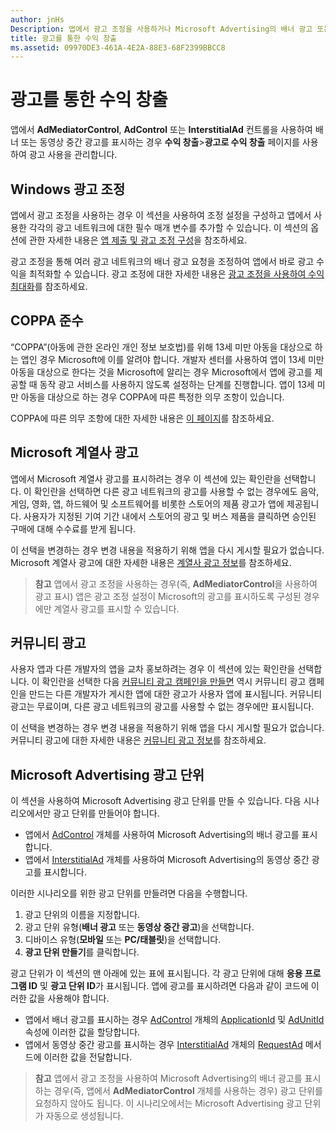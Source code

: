 ```yaml
---
author: jnHs
Description: 앱에서 광고 조정을 사용하거나 Microsoft Advertising의 배너 광고 또는 동영상 중간 광고를 표시하는 경우 수익 창출 &gt; 광고를 통한 수익 창출 페이지를 사용하여 광고 사용을 관리할 수 있습니다.
title: 광고를 통한 수익 창출
ms.assetid: 09970DE3-461A-4E2A-88E3-68F2399BBCC8
---
```


# 광고를 통한 수익 창출


앱에서 **AdMediatorControl**, **AdControl** 또는 **InterstitialAd** 컨트롤을 사용하여 배너 또는 동영상 중간 광고를 표시하는 경우 **수익 창출**&gt;**광고로 수익 창출** 페이지를 사용하여 광고 사용을 관리합니다.

## Windows 광고 조정


앱에서 광고 조정을 사용하는 경우 이 섹션을 사용하여 조정 설정을 구성하고 앱에서 사용한 각각의 광고 네트워크에 대한 필수 매개 변수를 추가할 수 있습니다. 이 섹션의 옵션에 관한 자세한 내용은 [앱 제출 및 광고 조정 구성](https://msdn.microsoft.com/library/windows/apps/mt219689)을 참조하세요.

광고 조정을 통해 여러 광고 네트워크의 배너 광고 요청을 조정하여 앱에서 바로 광고 수익을 최적화할 수 있습니다. 광고 조정에 대한 자세한 내용은 [광고 조정을 사용하여 수익 최대화](https://msdn.microsoft.com/library/windows/apps/mt219691)를 참조하세요.

## COPPA 준수

“COPPA”(아동에 관한 온라인 개인 정보 보호법)를 위해 13세 미만 아동을 대상으로 하는 앱인 경우 Microsoft에 이를 알려야 합니다. 개발자 센터를 사용하여 앱이 13세 미만 아동을 대상으로 한다는 것을 Microsoft에 알리는 경우 Microsoft에서 앱에 광고를 제공할 때 동작 광고 서비스를 사용하지 않도록 설정하는 단계를 진행합니다. 앱이 13세 미만 아동을 대상으로 하는 경우 COPPA에 따른 특정한 의무 조항이 있습니다.

COPPA에 따른 의무 조항에 대한 자세한 내용은 [이 페이지](http://go.microsoft.com/fwlink/p/?linkid=536558)를 참조하세요.

## Microsoft 계열사 광고

앱에서 Microsoft 계열사 광고를 표시하려는 경우 이 섹션에 있는 확인란을 선택합니다. 이 확인란을 선택하면 다른 광고 네트워크의 광고를 사용할 수 없는 경우에도 음악, 게임, 영화, 앱, 하드웨어 및 소프트웨어를 비롯한 스토어의 제품 광고가 앱에 제공됩니다. 사용자가 지정된 기여 기간 내에서 스토어의 광고 및 버스 제품을 클릭하면 승인된 구매에 대해 수수료를 받게 됩니다.

이 선택을 변경하는 경우 변경 내용을 적용하기 위해 앱을 다시 게시할 필요가 없습니다. Microsoft 계열사 광고에 대한 자세한 내용은 [계열사 광고 정보](about-affiliate-ads.md)를 참조하세요.

> **참고** 앱에서 광고 조정을 사용하는 경우(즉, **AdMediatorControl**을 사용하여 광고 표시) 앱은 광고 조정 설정이 Microsoft의 광고를 표시하도록 구성된 경우에만 계열사 광고를 표시할 수 있습니다.

## 커뮤니티 광고

사용자 앱과 다른 개발자의 앱을 교차 홍보하려는 경우 이 섹션에 있는 확인란을 선택합니다. 이 확인란을 선택한 다음 [커뮤니티 광고 캠페인을 만들면](create-an-ad-campaign-for-your-app.md) 역시 커뮤니티 광고 캠페인을 만드는 다른 개발자가 게시한 앱에 대한 광고가 사용자 앱에 표시됩니다. 커뮤니티 광고는 무료이며, 다른 광고 네트워크의 광고를 사용할 수 없는 경우에만 표시됩니다.

이 선택을 변경하는 경우 변경 내용을 적용하기 위해 앱을 다시 게시할 필요가 없습니다. 커뮤니티 광고에 대한 자세한 내용은 [커뮤니티 광고 정보](about-community-ads.md)를 참조하세요.

## Microsoft Advertising 광고 단위

이 섹션을 사용하여 Microsoft Advertising 광고 단위를 만들 수 있습니다. 다음 시나리오에서만 광고 단위를 만들어야 합니다.

-   앱에서 [AdControl](https://msdn.microsoft.com/library/mt313154.aspx) 개체를 사용하여 Microsoft Advertising의 배너 광고를 표시합니다.
-   앱에서 [InterstitialAd](https://msdn.microsoft.com/library/mt313189.aspx) 개체를 사용하여 Microsoft Advertising의 동영상 중간 광고를 표시합니다.

이러한 시나리오를 위한 광고 단위를 만들려면 다음을 수행합니다.

1.  광고 단위의 이름을 지정합니다.
2.  광고 단위 유형(**배너 광고** 또는 **동영상 중간 광고**)을 선택합니다.
3.  디바이스 유형(**모바일** 또는 **PC/태블릿**)을 선택합니다.
4.  **광고 단위 만들기**를 클릭합니다.

광고 단위가 이 섹션의 맨 아래에 있는 표에 표시됩니다. 각 광고 단위에 대해 **응용 프로그램 ID** 및 **광고 단위 ID**가 표시됩니다. 앱에 광고를 표시하려면 다음과 같이 코드에 이러한 값을 사용해야 합니다.

-   앱에서 배너 광고를 표시하는 경우 [AdControl](https://msdn.microsoft.com/library/mt313154.aspx) 개체의 [ApplicationId](https://msdn.microsoft.com/library/mt313174.aspx) 및 [AdUnitId](https://msdn.microsoft.com/library/mt313171.aspx) 속성에 이러한 값을 할당합니다.
-   앱에서 동영상 중간 광고를 표시하는 경우 [InterstitialAd](https://msdn.microsoft.com/library/mt313189.aspx) 개체의 [RequestAd](https://msdn.microsoft.com/library/mt313192.aspx) 메서드에 이러한 값을 전달합니다.

> **참고** 앱에서 광고 조정을 사용하여 Microsoft Advertising의 배너 광고를 표시하는 경우(즉, 앱에서 **AdMediatorControl** 개체를 사용하는 경우) 광고 단위를 요청하지 않아도 됩니다. 이 시나리오에서는 Microsoft Advertising 광고 단위가 자동으로 생성됩니다.

 

 

 


<!--HONumber=May16_HO2-->


